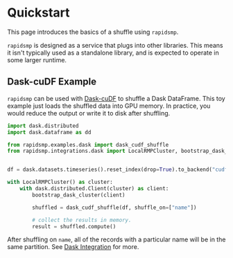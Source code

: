 # Quickstart

This page introduces the basics of a shuffle using `rapidsmp`.

`rapidsmp` is designed as a service that plugs into other libraries. This means
it isn't typically used as a standalone library, and is expected to operate in
some larger runtime.

## Dask-cuDF Example

`rapidsmp` can be used with [Dask-cuDF] to shuffle a Dask DataFrame. This toy
example just loads the shuffled data into GPU memory. In practice, you would
reduce the output or write it to disk after shuffling.

```python
import dask.distributed
import dask.dataframe as dd

from rapidsmp.examples.dask import dask_cudf_shuffle
from rapidsmp.integrations.dask import LocalRMPCluster, bootstrap_dask_cluster


df = dask.datasets.timeseries().reset_index(drop=True).to_backend("cudf")

with LocalRMPCluster() as cluster:
    with dask.distributed.Client(cluster) as client:
        bootstrap_dask_cluster(client)

        shuffled = dask_cudf_shuffle(df, shuffle_on=["name"])

        # collect the results in memory.
        result = shuffled.compute()
```

After shuffling on `name`, all of the records with a particular name will be in
the same partition. See [Dask Integration](#api-integration-dask) for more.

[Dask-cuDF]: https://docs.rapids.ai/api/dask-cudf/stable/

